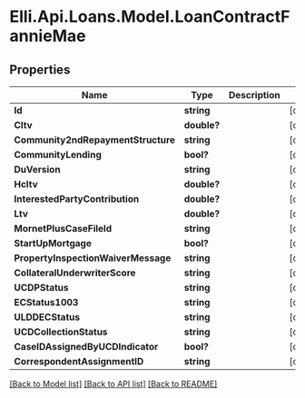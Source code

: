 # Elli.Api.Loans.Model.LoanContractFannieMae
## Properties

Name | Type | Description | Notes
------------ | ------------- | ------------- | -------------
**Id** | **string** |  | [optional] 
**Cltv** | **double?** |  | [optional] 
**Community2ndRepaymentStructure** | **string** |  | [optional] 
**CommunityLending** | **bool?** |  | [optional] 
**DuVersion** | **string** |  | [optional] 
**Hcltv** | **double?** |  | [optional] 
**InterestedPartyContribution** | **double?** |  | [optional] 
**Ltv** | **double?** |  | [optional] 
**MornetPlusCaseFileId** | **string** |  | [optional] 
**StartUpMortgage** | **bool?** |  | [optional] 
**PropertyInspectionWaiverMessage** | **string** |  | [optional] 
**CollateralUnderwriterScore** | **string** |  | [optional] 
**UCDPStatus** | **string** |  | [optional] 
**ECStatus1003** | **string** |  | [optional] 
**ULDDECStatus** | **string** |  | [optional] 
**UCDCollectionStatus** | **string** |  | [optional] 
**CaseIDAssignedByUCDIndicator** | **bool?** |  | [optional] 
**CorrespondentAssignmentID** | **string** |  | [optional] 

[[Back to Model list]](../README.md#documentation-for-models) [[Back to API list]](../README.md#documentation-for-api-endpoints) [[Back to README]](../README.md)

